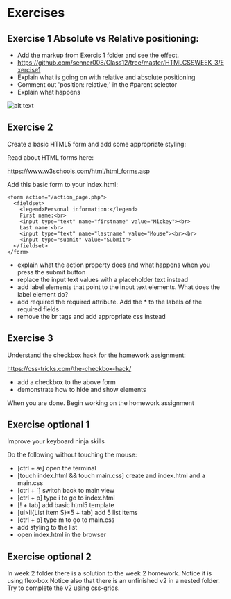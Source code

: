 
# Exercises

## Exercise 1 Absolute vs Relative positioning:

- Add the markup from Exercis 1 folder and see the effect.
- https://github.com/senner008/Class12/tree/master/HTMLCSSWEEK_3/Exercise1
- Explain what is going on with relative and absolute positioning
- Comment out 'position: relative;' in the #parent selector
- Explain what happens

![alt text](https://github.com/senner007/temp/blob/master/classwork_3/positioning.png "horizontal nav")

## Exercise 2

Create a basic HTML5 form and add some appropriate styling:

Read about HTML forms here:

https://www.w3schools.com/html/html_forms.asp

Add this basic form to your index.html:

```
<form action="/action_page.php">
  <fieldset>
    <legend>Personal information:</legend>
    First name:<br>
    <input type="text" name="firstname" value="Mickey"><br>
    Last name:<br>
    <input type="text" name="lastname" value="Mouse"><br><br>
    <input type="submit" value="Submit">
  </fieldset>
</form>
```

- explain what the action property does and what happens when you press the submit button
- replace the input text values with a placeholder text instead
- add label elements that point to the input text elements. What does the label element do?
- add required the required attribute. Add the * to the labels of the required fields 
- remove the br tags and add appropriate css instead

## Exercise 3

Understand the checkbox hack for the homework assignment:

https://css-tricks.com/the-checkbox-hack/

- add a checkbox to the above form
- demonstrate how to hide and show elements

When you are done. Begin working on the homework assignment

## Exercise optional 1 

Improve your keyboard ninja skills

Do the following without touching the mouse:

- [ctrl + æ] open the terminal
- [touch index.html && touch main.css] create and index.html and a main.css
- [ctrl + `] switch back to main view
- [ctrl + p] type i to go to index.html
- [! + tab] add basic html5 template
- [ul>li{List item $}*5 + tab] add 5 list items
- [ctrl + p] type m to go to main.css
- add styling to the list
- open index.html in the browser 


## Exercise optional 2
 
In week 2 folder there is a solution to the week 2 homework. Notice it is using flex-box
Notice also that there is an unfinished v2 in a nested folder. 
Try to complete the v2 using css-grids.